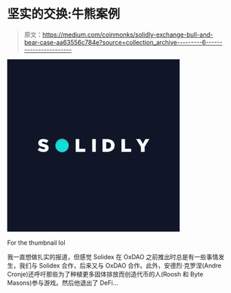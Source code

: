 # 坚实的交换:牛熊案例

> 原文：<https://medium.com/coinmonks/solidly-exchange-bull-and-bear-case-aa63556c784e?source=collection_archive---------6----------------------->

![](img/c6a617d466fc0bac71c05457db7cbc84.png)

For the thumbnail lol

我一直想做扎实的报道，但感觉 Solidex 在 OxDAO 之前推出时总是有一些事情发生，我们与 Solidex 合作，后来又与 OxDAO 合作。此外，安德烈·克罗涅(Andre Cronje)还呼吁那些为了种植更多固体排放而创造代币的人(Roosh 和 Byte Masons)参与游戏。然后他退出了 DeFi…